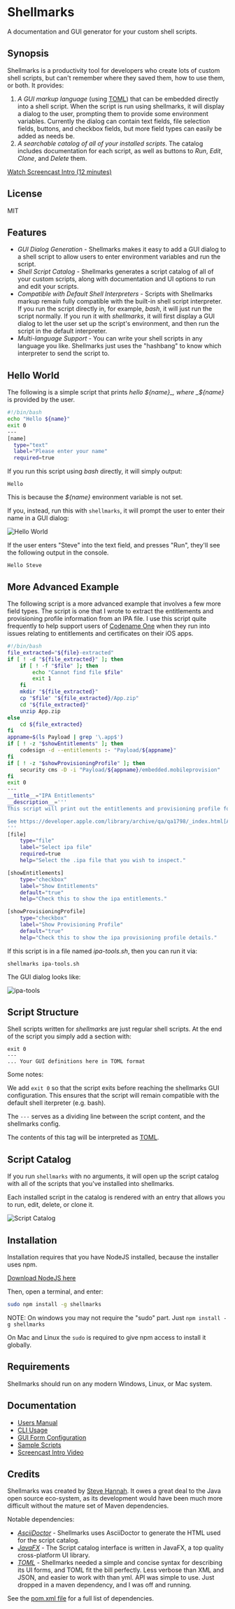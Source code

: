 # Shellmarks
A documentation and GUI generator for your custom shell scripts.

## Synopsis

Shellmarks is a productivity tool for developers who create lots of custom shell scripts, but can't remember where they saved them, how to use them, or both.  It provides:

1. *A GUI markup language* (using [TOML](https://toml.io/en/)) that can be embedded directly into a shell script. When the script is run using shellmarks, it will display a dialog to the user, prompting them to provide some environment variables.  Currently the dialog can contain text fields, file selection fields, buttons, and checkbox fields, but more field types can easily be added as needs be.
2. *A searchable catalog of all of your installed scripts*.  The catalog includes documentation for each script, as well as buttons to _Run_, _Edit_, _Clone_, and _Delete_ them.

[Watch Screencast Intro (12 minutes)](https://youtu.be/8JwSA3rh39Y)

## License

MIT

## Features

- *GUI Dialog Generation* - Shellmarks makes it easy to add a GUI dialog to a shell script to allow users to enter environment variables and run the script.
- *Shell Script Catalog* - Shellmarks generates a script catalog of all of your custom scripts, along with documentation and UI options to run and edit your scripts.
- *Compatible with Default Shell Interpreters* - Scripts with Shellmarks markup remain fully compatible with the built-in shell script interpreter.  If you run the script directly in, for example, _bash_, it will just run the script normally.  If you run it with _shellmarks_, it will first display a GUI dialog to let the user set up the script's environment, and then run the script in the default interpreter.
- *Multi-language Support* - You can write your shell scripts in any language you like.  Shellmarks just uses the "hashbang" to know which interpreter to send the script to.

## Hello World

The following is a simple script that prints _hello ${name}_, where _${name}_ is provided by the user.

```bash
#!/bin/bash
echo "Hello ${name}"
exit 0
---
[name]
  type="text"
  label="Please enter your name"
  required=true
```

If you run this script using _bash_ directly, it will simply output:

~~~
Hello
~~~

This is because the _${name}_ environment variable is not set.

If you, instead, run this with `shellmarks`, it will prompt the user to enter their name in a GUI dialog:

![Hello World](images/hello-world.png)

If the user enters "Steve" into the text field, and presses "Run", they'll see the following output in the console.

~~~
Hello Steve
~~~

## More Advanced Example

The following script is a more advanced example that involves a few more field types.  The script is one that I wrote to extract the entitlements and provisioning profile information from an IPA file.  I use this script quite frequently to help support users of [Codename One](https://www.codenameone.com) when they run into issues relating to entitlements and certificates on their iOS apps.

```bash
#!/bin/bash
file_extracted="${file}-extracted"
if [ ! -d "${file_extracted}" ]; then
    if [ ! -f "$file" ]; then
        echo "Cannot find file $file"
        exit 1
    fi
    mkdir "${file_extracted}"
    cp "$file" "${file_extracted}/App.zip"
    cd "${file_extracted}"
    unzip App.zip
else
    cd ${file_extracted}
fi
appname=$(ls Payload | grep '\.app$')
if [ ! -z "$showEntitlements" ]; then
    codesign -d --entitlements :- "Payload/${appname}"
fi
if [ ! -z "$showProvisioningProfile" ]; then
    security cms -D -i "Payload/${appname}/embedded.mobileprovision"
fi
exit 0
---
__title__="IPA Entitlements"
__description__='''
This script will print out the entitlements and provisioning profile for given .ipa file.

See https://developer.apple.com/library/archive/qa/qa1798/_index.html[Apple Tech Article] for more information.
'''
[file]
    type="file"
    label="Select ipa file"
    required=true
    help="Select the .ipa file that you wish to inspect."

[showEntitlements]
    type="checkbox"
    label="Show Entitlements"
    default="true"
    help="Check this to show the ipa entitlements."

[showProvisioningProfile]
    type="checkbox"
    label="Show Provisioning Profile"
    default="true"
    help="Check this to show the ipa provisioning profile details."
```

If this script is in a file named _ipa-tools.sh_, then you can run it via:

~~~
shellmarks ipa-tools.sh
~~~

The GUI dialog looks like:

![ipa-tools](images/ipa-tools.png)

## Script Structure

Shell scripts written for _shellmarks_ are just regular shell scripts.  At the end of the script you simply add a section with:

~~~
exit 0
---
... Your GUI definitions here in TOML format
~~~

Some notes:

We add `exit 0` so that the script exits before reaching the shellmarks GUI configuration.  This ensures that the script will remain compatible with the default shell iterpreter (e.g. bash).

The `---` serves as a dividing line between the script content, and the shellmarks config.

The contents of this tag will be interpreted as [TOML](https://toml.io/en/).

## Script Catalog

If you run `shellmarks` with no arguments, it will open up the script catalog with all of the scripts that you've installed into shellmarks.

Each installed script in the catalog is rendered with an entry that allows you to run, edit, delete, or clone it.  

![Script Catalog](https://shannah.github.io/shellmarks/manual/images/shellmarks-catalog-samples.png)

## Installation

Installation requires that you have NodeJS installed, because the installer uses npm.

[Download NodeJS here](https://nodejs.org/en/download/)

Then, open a terminal, and enter:

```bash
sudo npm install -g shellmarks
```

NOTE: On windows you may not require the "sudo" part.  Just `npm install -g shellmarks`

On Mac and Linux the `sudo` is required to give npm access to install it globally.

## Requirements

Shellmarks should run on any modern Windows, Linux, or Mac system.

## Documentation

- [Users Manual](https://shannah.github.io/shellmarks/manual)
- [CLI Usage](https://shannah.github.io/shellmarks/manual/#cli)
- [GUI Form Configuration](https://shannah.github.io/shellmarks/manual/#config)
- [Sample Scripts](sample-scripts)
- [Screencast Intro Video](https://youtu.be/8JwSA3rh39Y)

## Credits

Shellmarks was created by [Steve Hannah](https://sjhannah.com).  It owes a great deal to the Java open source eco-system, as its development would have been much more difficult without the mature set of Maven dependencies.

Notable dependencies:

- *[AsciiDoctor](https://asciidoctor.org/)* - Shellmarks uses AsciiDoctor to generate the HTML used for the script catalog.
- *[JavaFX](https://openjfx.io/)* - The Script catalog interface is written in JavaFX, a top quality cross-platform UI library.
- *[TOML](https://toml.io/en/)* - Shellmarks needed a simple and concise syntax for describing its UI forms, and TOML fit the bill perfectly.  Less verbose than XML and JSON, and easier to work with than yml.  API was simple to use.  Just dropped in a maven dependency, and I was off and running.

See the [pom.xml file](pom.xml) for a full list of dependencies.


